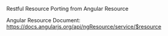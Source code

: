 Restful Resource Porting from Angular Resource

Angular Resource Document: https://docs.angularjs.org/api/ngResource/service/$resource